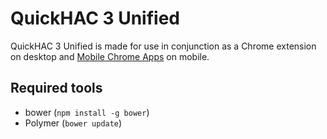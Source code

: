 # QuickHAC 3 Unified

QuickHAC 3 Unified is made for use in conjunction as a Chrome extension on desktop and [Mobile Chrome Apps](https://github.com/MobileChromeApps/mobile-chrome-apps) on mobile.

## Required tools

* bower (`npm install -g bower`)
* Polymer (`bower update`)